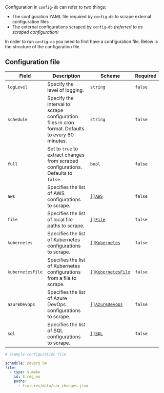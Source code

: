 Configuration in `config-db` can refer to two things:

- The configuration YAML file required by `config-db` to scrape external configuration files
- The external configurations scraped by `config-db` _(referred to as scraped configuration)_

In order to run `config-db` you need to first have a configuration file. Below is the structure of the configuration file.

## Configuration file

| Field            | Description                                                                                      | Scheme                                                    | Required |
| ---------------- | ------------------------------------------------------------------------------------------------ | --------------------------------------------------------- | -------- |
| `logLevel`       | Specify the level of logging.                                                                    | `string`                                                  | `false`  |
| `schedule`       | Specify the interval to scrape configuration files in cron format. Defaults to every 60 minutes. | `string`                                                  | `false`  |
| `full`           | Set to `true` to extract changes from scraped configurations. Defaults to `false`.               | `bool`                                                    | `false`  |
| `aws`            | Specifies the list of AWS configurations to scrape.                                              | [`[]AWS`](./aws.md#aws)                                   | `false`  |
| `file`           | Specifies the list of local file paths to scrape.                                                | [`[]File`](./file.md#file)                                | `false`  |
| `kubernetes`     | Specifies the list of Kubernetes configurations to scrape.                                       | [`[]Kubernetes`](./kubernetes.md#kubernetes)              | `false`  |
| `kubernetesFile` | Specifies the list of Kubernetes configurations from a file to scrape.                           | [`[]KubernetesFile`](./kubernetes-file.md#kubernetesfile) | `false`  |
| `azureDevops`    | Specifies the list of Azure DevOps configurations to scrape.                                     | [`[]AzureDevops`](./azure-devops.md#azuredevops)          | `false`  |
| `sql`            | Specifies the list of SQL configurations to scrape.                                              | [`[]SQL`](./sql.md#sql)                                   | `false`  |

```yaml
# Example configuration file

schedule: @every 5m
file:
  - type: $.make
    id: $.reg_no
    paths:
      - fixtures/data/car_changes.json
```
